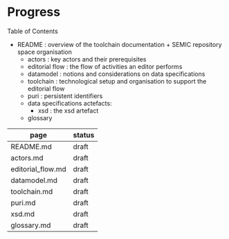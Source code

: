 # Progress 

Table of Contents

 - README : overview of the toolchain documentation + SEMIC repository space organisation 
    - actors : key actors and their prerequisites
    - editorial flow : the flow of activities an editor performs
    - datamodel : notions and considerations on data specifications
    - toolchain : technological setup and organisation to support the editorial flow
    - puri : persistent identifiers
    - data specifications actefacts:
      - xsd : the xsd artefact
    - glossary 

| page | status|
| ---- | ---- | 
| README.md | draft  |
| actors.md | draft  |
| editorial_flow.md | draft  |
| datamodel.md | draft | 
| toolchain.md | draft | 
| puri.md | draft | 
| xsd.md | draft  |
| glossary.md | draft |

